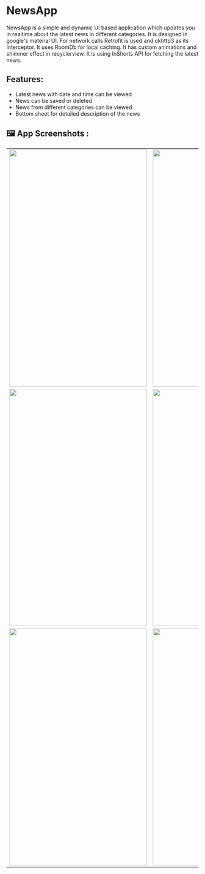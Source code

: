 # NewsApp

NewsApp is a simple and dynamic UI based application which updates you in realtime about the latest news in different categories.
It is designed in google's material UI.
For network calls Retrofit is used and okhttp3 as its Interceptor.
It uses RoomDb for local caching.
It has custom animations and shimmer effect in recyclerview.
It is using InShorts API for fetching the latest news.

## Features:
- Latest news with date and time can be viewed
- News can be saved or deleted
- News from different categories can be viewed
- Bottom sheet for detailed description of the news

## 🖼 App Screenshots :

<table>
  <tr>
     <td><img src="https://user-images.githubusercontent.com/77354138/208736273-612f3e6e-ea58-4902-940b-c1bbd180aa32.jpg" width=360 height=620></td>
    <td><img src="https://user-images.githubusercontent.com/77354138/208736323-971aa931-0297-404e-b07a-04558d90e156.jpg" width=360 height=620></td>
     <td><img src="https://user-images.githubusercontent.com/77354138/208736334-8a8de388-9a3f-4693-8e06-638ff223ee8c.jpg" width=360 height=620></td>
  </tr>
  <tr>
     <td><img src="https://user-images.githubusercontent.com/77354138/208736345-21d7748f-e949-4541-aedf-138b007e4163.jpg" width=360 height=620></td>
    <td><img src="https://user-images.githubusercontent.com/77354138/208737488-d1c5ca40-7761-4359-93f3-cdc10d0dd38e.jpg" width=360 height=620></td>
    <td><img src="https://user-images.githubusercontent.com/77354138/208737546-f13fc3d6-2824-4036-8422-735dab6240d7.jpg" width=360 height=620></td>
  
 </tr>
  <tr>
     <td><img src="https://user-images.githubusercontent.com/77354138/208736345-21d7748f-e949-4541-aedf-138b007e4163.jpg" width=360 height=620></td>
    <td><img src="https://user-images.githubusercontent.com/77354138/208737709-a5976a7f-39dd-41b8-930e-8a270b10cc1e.jpg" width=360 height=620></td>
    <td><img src="https://user-images.githubusercontent.com/77354138/208738071-ba8ab8a7-2181-4379-ace5-1cc164204377.jpg" width=360 height=620></td>
  
 </tr>
</table>
